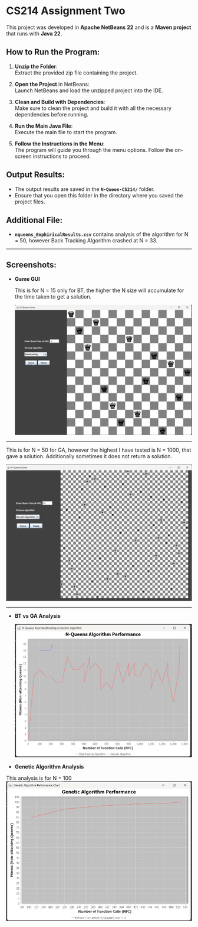 # CS214 Assignment Two

This project was developed in **Apache NetBeans 22** and is a **Maven project** that runs with **Java 22**.

## How to Run the Program:

1. **Unzip the Folder**:  
   Extract the provided zip file containing the project.

2. **Open the Project** in NetBeans:  
   Launch NetBeans and load the unzipped project into the IDE.

3. **Clean and Build with Dependencies**:  
   Make sure to clean the project and build it with all the necessary dependencies before running.

4. **Run the Main Java File**:  
   Execute the main file to start the program.

5. **Follow the Instructions in the Menu**:  
   The program will guide you through the menu options. Follow the on-screen instructions to proceed.

## Output Results:

- The output results are saved in the **`N-Queen-CS214/`** folder.
- Ensure that you open this folder in the directory where you saved the project files.

## Additional File:
- **`nqueens_EmphiricalResults.csv`** contains analysis of the algorithm for N = 50, however Back Tracking Algorithm crashed at N = 33.

---

## Screenshots:

- **Game GUI**
  
  This is for N = 15 only for BT, the higher the N size will accumulate for the time taken to get a solution.
  
  ![Game GUI Screenshot](screenshots/BT_15.png)

----

This is for N = 50 for GA, however the highest I have tested is N = 1000, that gave a solution. Additionally sometimes it does not return a solution.

![Game GUI Screenshot](screenshots/GA_50.png)

-----

- **BT vs GA Analysis**  

  ![Genetic Algorithm Screenshot](screenshots/race.png)
  

- **Genetic Algorithm Analysis**  

This analysis is for N = 100
  ![Genetic Algorithm Screenshot](screenshots/GA_100.png)
